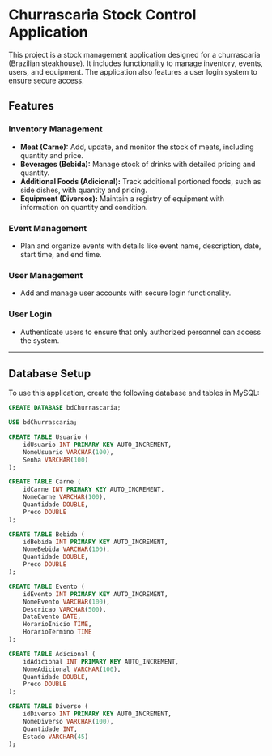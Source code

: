 # Churrascaria Stock Control Application

This project is a stock management application designed for a churrascaria (Brazilian steakhouse). It includes functionality to manage inventory, events, users, and equipment. The application also features a user login system to ensure secure access.

## Features

### **Inventory Management**
- **Meat (Carne):** Add, update, and monitor the stock of meats, including quantity and price.
- **Beverages (Bebida):** Manage stock of drinks with detailed pricing and quantity.
- **Additional Foods (Adicional):** Track additional portioned foods, such as side dishes, with quantity and pricing.
- **Equipment (Diversos):** Maintain a registry of equipment with information on quantity and condition.

### **Event Management**
- Plan and organize events with details like event name, description, date, start time, and end time.

### **User Management**
- Add and manage user accounts with secure login functionality.

### **User Login**
- Authenticate users to ensure that only authorized personnel can access the system.

---

## Database Setup

To use this application, create the following database and tables in MySQL:

```sql
CREATE DATABASE bdChurrascaria;

USE bdChurrascaria;

CREATE TABLE Usuario (
    idUsuario INT PRIMARY KEY AUTO_INCREMENT,
    NomeUsuario VARCHAR(100),
    Senha VARCHAR(100)
);

CREATE TABLE Carne (
    idCarne INT PRIMARY KEY AUTO_INCREMENT,
    NomeCarne VARCHAR(100),
    Quantidade DOUBLE,
    Preco DOUBLE
);

CREATE TABLE Bebida (
    idBebida INT PRIMARY KEY AUTO_INCREMENT,
    NomeBebida VARCHAR(100),
    Quantidade DOUBLE,
    Preco DOUBLE
);

CREATE TABLE Evento (
    idEvento INT PRIMARY KEY AUTO_INCREMENT,
    NomeEvento VARCHAR(100),
    Descricao VARCHAR(500),
    DataEvento DATE,
    HorarioInicio TIME,
    HorarioTermino TIME
);

CREATE TABLE Adicional (
    idAdicional INT PRIMARY KEY AUTO_INCREMENT,
    NomeAdicional VARCHAR(100),
    Quantidade DOUBLE,
    Preco DOUBLE
);

CREATE TABLE Diverso (
    idDiverso INT PRIMARY KEY AUTO_INCREMENT,
    NomeDiverso VARCHAR(100),
    Quantidade INT,
    Estado VARCHAR(45)
);
